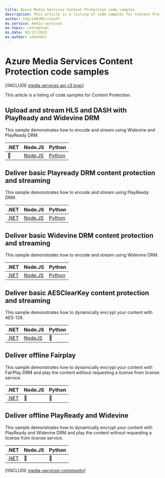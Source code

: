 ```yaml
---
title: Azure Media Services Content Protection code samples
description: This article is a listing of code samples for Content Protection.
author: IngridAtMicrosoft
ms.service: media-services
ms.topic: conceptual
ms.date: 02/17/2023
ms.author: inhenkel
---
```


# Azure Media Services Content Protection code samples

[!INCLUDE [media services api v3 logo](../includes/v3-hr.md)]

This article is a listing of code samples for Content Protection.

## Upload and stream HLS and DASH with PlayReady and Widevine DRM

This sample demonstrates how to encode and stream using Widevine and PlayReady DRM.

| .NET | Node.JS | Python |
| ---- | ------- | ------ |
| :small_blue_diamond: | [Node.JS](https://github.com/Azure-Samples/media-services-v3-node-tutorials/blob/main/Streaming/StreamFilesWithDRMSample/index.ts) | [Python](https://github.com/Azure-Samples/media-services-v3-python/blob/main/Streaming/StreamFilesWithDRM/stream-files-with-drm-sample.py) |

## Deliver basic Playready DRM content protection and streaming

This sample demonstrates how to encode and stream using PlayReady DRM.

| .NET | Node.JS | Python |
| ---- | ------- | ------ |
|[.NET](https://github.com/Azure-Samples/media-services-v3-dotnet/tree/main/ContentProtection/BasicPlayReady) | [Node.JS](https://github.com/Azure-Samples/media-services-v3-node-tutorials/blob/main/ContentProtection/BasicPlayReady/index.ts) | [Python](https://github.com/Azure-Samples/media-services-v3-python/blob/main/ContentProtection/BasicPlayReady/basic-play-ready-helper.py) |

## Deliver basic Widevine DRM content protection and streaming

This sample demonstrates how to encode and stream using Widevine DRM.

| .NET | Node.JS | Python |
| ---- | ------- | ------ |
| [.NET](https://github.com/Azure-Samples/media-services-v3-dotnet/tree/main/ContentProtection/BasicWidevine) | [Node.JS](https://github.com/Azure-Samples/media-services-v3-node-tutorials/blob/main/ContentProtection/BasicWidevine/index.ts) | [Python](https://github.com/Azure-Samples/media-services-v3-python/blob/main/ContentProtection/BasicWidevine/basic-widevine-helper.py) |

## Deliver basic AESClearKey content protection and streaming

This sample demonstrates how to dynamically encrypt your content with AES-128.

| .NET | Node.JS | Python |
| ---- | ------- | ------ |
| [.NET](https://github.com/Azure-Samples/media-services-v3-dotnet/tree/main/ContentProtection/BasicAESClearKey) | [NodeJS](https://github.com/Azure-Samples/media-services-v3-node-tutorials/blob/main/Streaming/StreamFileWithAESClearKey/index.ts) | :small_blue_diamond: |

## Deliver offline Fairplay

This sample demonstrates how to dynamically encrypt your content with FairPlay DRM and play the content without requesting a license from license service.

| .NET | Node.JS | Python |
| ---- | ------- | ------ |
| [.NET](https://github.com/Azure-Samples/media-services-v3-dotnet/tree/main/ContentProtection/OfflineFairPlay) | :small_blue_diamond: | :small_blue_diamond: |

## Deliver offline PlayReady and Widevine

This sample demonstrates how to dynamically encrypt your content with PlayReady and Widevine DRM and play the content without requesting a license from license service.

| .NET | Node.JS | Python |
| ---- | ------- | ------ |
| [.NET](https://github.com/Azure-Samples/media-services-v3-dotnet/tree/main/ContentProtection/OfflinePlayReadyAndWidevine) | :small_blue_diamond: | :small_blue_diamond: |

[!INCLUDE [media-services-community](../includes/media-services-community.md)]
